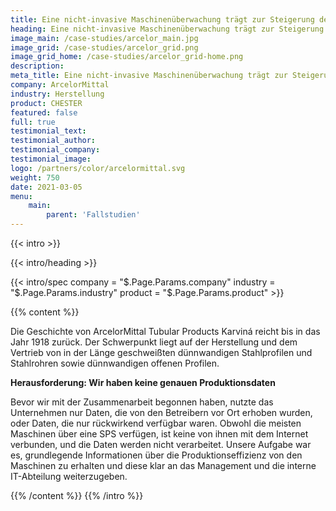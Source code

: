 ```yaml
---
title: Eine nicht-invasive Maschinenüberwachung trägt zur Steigerung der Produktionseffizienz bei 
heading: Eine nicht-invasive Maschinenüberwachung trägt zur Steigerung der Produktionseffizienz bei 
image_main: /case-studies/arcelor_main.jpg 
image_grid: /case-studies/arcelor_grid.png 
image_grid_home: /case-studies/arcelor_grid-home.png 
description: 
meta_title: Eine nicht-invasive Maschinenüberwachung trägt zur Steigerung der Produktionseffizienz bei ArcelorMittal | HARDWARIO Fallstudie 
company: ArcelorMittal 
industry: Herstellung 
product: CHESTER 
featured: false 
full: true 
testimonial_text:
testimonial_author: 
testimonial_company: 
testimonial_image: 
logo: /partners/color/arcelormittal.svg 
weight: 750 
date: 2021-03-05 
menu:
    main: 
        parent: 'Fallstudien'
---
```


{{< intro >}}

{{< intro/heading >}}

{{< intro/spec company = "$.Page.Params.company" industry = "$.Page.Params.industry" product = "$.Page.Params.product" >}}

{{% content %}}

Die Geschichte von ArcelorMittal Tubular Products Karviná reicht bis in das Jahr 1918 zurück. Der Schwerpunkt liegt auf der Herstellung und dem Vertrieb von in der Länge geschweißten dünnwandigen Stahlprofilen und Stahlrohren sowie dünnwandigen offenen Profilen.

**Herausforderung: Wir haben keine genauen Produktionsdaten**

Bevor wir mit der Zusammenarbeit begonnen haben, nutzte das Unternehmen nur Daten, die von den Betreibern vor Ort erhoben wurden, oder Daten, die nur rückwirkend verfügbar waren. Obwohl die meisten Maschinen über eine SPS verfügen, ist keine von ihnen mit dem Internet verbunden, und die Daten werden nicht verarbeitet. Unsere Aufgabe war es, grundlegende Informationen über die Produktionseffizienz von den Maschinen zu erhalten und diese klar an das Management und die interne IT-Abteilung weiterzugeben.

{{% /content %}} {{% /intro %}}